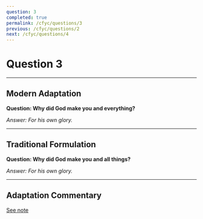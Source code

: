 ```yaml
---
question: 3
completed: true
permalink: /cfyc/questions/3
previous: /cfyc/questions/2
next: /cfyc/questions/4
---
```

# Question 3

---
## Modern Adaptation
**Question: Why did God make you and everything?**

*Answer: For his own glory.*

---
## Traditional Formulation
**Question: Why did God make you and all things?**

*Answer: For his own glory.*

---
## Adaptation Commentary
[See note](/cfyc/questions/2)